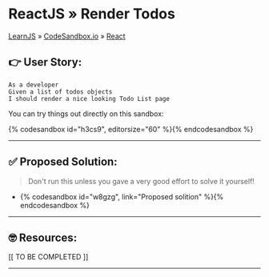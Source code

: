 # ReactJS » Render Todos
[LearnJS](../../../README.md) » [CodeSandbox.io](../../README.md) » [React](../README.md)

## 👉 User Story:

```
As a developer
Given a list of todos objects
I should render a nice looking Todo List page
```

You can try things out directly on this sandbox:  

{% codesandbox id="h3cs9", editorsize="60" %}{% endcodesandbox %}

---

## ✅ Proposed Solution:

> Don't run this unless you gave a very good effort to solve it yourself!

- {% codesandbox id="w8gzg", link="Proposed solition" %}{% endcodesandbox %}


---

## 🤓 Resources:

[[ TO BE COMPLETED ]]

---
